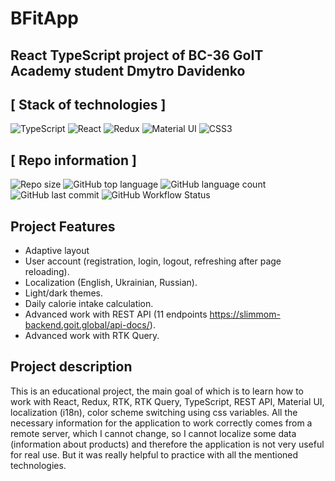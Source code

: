 # BFitApp
## React TypeScript project of BC-36 GoIT Academy student Dmytro Davidenko

## [ Stack of technologies ]

![TypeScript](https://img.shields.io/badge/TypeScript-007ACC?style=for-the-badge&logo=typescript&logoColor=white)
![React](https://img.shields.io/badge/React-20232A?style=for-the-badge&logo=react&logoColor=61DAFB)
![Redux](https://img.shields.io/badge/Redux-593D88?style=for-the-badge&logo=redux&logoColor=white)
![Material UI](	https://img.shields.io/badge/Material%20UI-007FFF?style=for-the-badge&logo=mui&logoColor=white)
![CSS3](https://img.shields.io/badge/CSS3-1572B6?style=for-the-badge&logo=css3&logoColor=white)

## [ Repo information ]

![Repo size](https://img.shields.io/github/repo-size/Dima-Davidenko/SlimMomApp)
![GitHub top language](https://img.shields.io/github/languages/top/Dima-Davidenko/SlimMomApp)
![GitHub language count](https://img.shields.io/github/languages/count/Dima-Davidenko/SlimMomApp)
![GitHub last commit](https://img.shields.io/github/last-commit/Dima-Davidenko/SlimMomApp)
![GitHub Workflow Status](https://img.shields.io/github/actions/workflow/status/Dima-Davidenko/SlimMomApp/.github/workflows/deploy.yml)

## Project Features

- Adaptive layout
- User account (registration, login, logout, refreshing after page reloading).
- Localization (English, Ukrainian, Russian).
- Light/dark themes.
- Daily calorie intake calculation.
- Advanced work with REST API (11 endpoints https://slimmom-backend.goit.global/api-docs/).
- Advanced work with RTK Query.


## Project description

This is an educational project, the main goal of which is to learn how to work with React, Redux, RTK, RTK Query, TypeScript, REST API, Material UI, localization (i18n), color scheme switching using css variables. All the necessary information for the application to work correctly comes from a remote server, which I cannot change, so I cannot localize some data (information about products) and therefore the application is not very useful for real use. But it was really helpful to practice with all the mentioned technologies.
